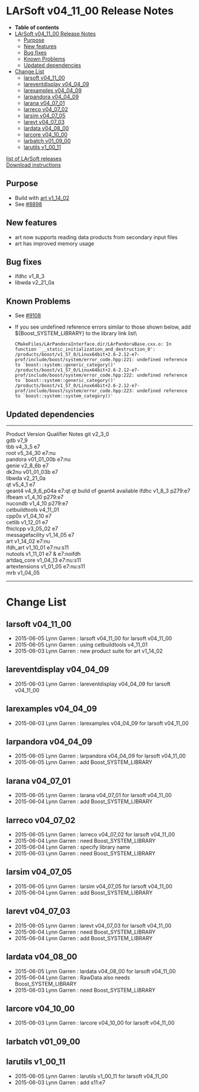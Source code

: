 LArSoft v04\_11\_00 Release Notes
======================================================================

-   **Table of contents**
-   [LArSoft v04\_11\_00 Release Notes](#LArSoft-v04_11_00-Release-Notes)
    -   [Purpose](#Purpose)
    -   [New features](#New-features)
    -   [Bug fixes](#Bug-fixes)
    -   [Known Problems](#Known-Problems)
    -   [Updated dependencies](#Updated-dependencies)
-   [Change List](#Change-List)
    -   [larsoft v04\_11\_00](#larsoft-v04_11_00)
    -   [lareventdisplay v04\_04\_09](#lareventdisplay-v04_04_09)
    -   [larexamples v04\_04\_09](#larexamples-v04_04_09)
    -   [larpandora v04\_04\_09](#larpandora-v04_04_09)
    -   [larana v04\_07\_01](#larana-v04_07_01)
    -   [larreco v04\_07\_02](#larreco-v04_07_02)
    -   [larsim v04\_07\_05](#larsim-v04_07_05)
    -   [larevt v04\_07\_03](#larevt-v04_07_03)
    -   [lardata v04\_08\_00](#lardata-v04_08_00)
    -   [larcore v04\_10\_00](#larcore-v04_10_00)
    -   [larbatch v01\_09\_00](#larbatch-v01_09_00)
    -   [larutils v1\_00\_11](#larutils-v1_00_11)

[list of LArSoft releases](LArSoft_release_list)\
[Download instructions](http://scisoft.fnal.gov/scisoft/bundles/larsoft/v04_11_00/larsoft-v04_11_00.html)

Purpose
--------------------

-   Build with [art v1\_14\_02](https://cdcvs.fnal.gov/redmine/projects/art/wiki/Release_Notes_11402)
-   See [\#8898](/redmine/issues/8898 "Support: art v1_14_02 (Closed)")

New features
------------------------------

-   art now supports reading data products from secondary input files
-   art has improved memory usage

Bug fixes
------------------------

-   ifdhc v1\_8\_3
-   libwda v2\_21\_0a

Known Problems
----------------------------------

-   See [\#9108](/redmine/issues/9108 "Bug: Processing multiple files (Closed)")
-   If you see undefined reference errors similar to those shown below, add \${Boost\_SYSTEM\_LIBRARY} to the library link list\

        CMakeFiles/LArPandoraInterface.dir/LArPandoraBase.cxx.o: In function `__static_initialization_and_destruction_0':
        /products/boost/v1_57_0/Linux64bit+2.6-2.12-e7-prof/include/boost/system/error_code.hpp:221: undefined reference to `boost::system::generic_category()'
        /products/boost/v1_57_0/Linux64bit+2.6-2.12-e7-prof/include/boost/system/error_code.hpp:222: undefined reference to `boost::system::generic_category()'
        /products/boost/v1_57_0/Linux64bit+2.6-2.12-e7-prof/include/boost/system/error_code.hpp:223: undefined reference to `boost::system::system_category()'

Updated dependencies
----------------------------------------------

  ----------------- ---------------- ---------------- ------------------------------
  Product           Version          Qualifier        Notes
  git               v2\_3\_0                          
  gdb               v7\_9                             
  tbb               v4\_3\_5         e7               
  root              v5\_34\_30       e7:nu            
  pandora           v01\_01\_00b     e7:nu            
  genie             v2\_8\_6b        e7               
  dk2nu             v01\_01\_03b     e7               
  libwda            v2\_21\_0a                        
  qt                v5\_4\_1         e7               
  geant4            v4\_9\_6\_p04a   e7:qt            qt build of geant4 available
  ifdhc             v1\_8\_3         p279:e7          
  ifbeam            v1\_4\_10        p279:e7          
  nucondb           v1\_4\_10        p279:e7          
  cetbuildtools     v4\_11\_01                        
  cpp0x             v1\_04\_10       e7               
  cetlib            v1\_12\_01       e7               
  fhiclcpp          v3\_05\_02       e7               
  messagefacility   v1\_14\_05       e7               
  art               v1\_14\_02       e7:nu            
  ifdh\_art         v1\_10\_01       e7:nu:s11        
  nutools           v1\_11\_01       e7 & e7:noifdh   
  artdaq\_core      v1\_04\_13       e7:nu:s11        
  artextensions     v1\_01\_05       e7:nu:s11        
  mrb               v1\_04\_05                        
  ----------------- ---------------- ---------------- ------------------------------

Change List
============================

larsoft v04\_11\_00
------------------------------------------

-   2015-06-05 Lynn Garren : larsoft v04\_11\_00 for larsoft v04\_11\_00
-   2015-06-05 Lynn Garren : using cetbuildtools v4\_11\_01
-   2015-06-03 Lynn Garren : new product suite for art v1\_14\_02

lareventdisplay v04\_04\_09
----------------------------------------------------------

-   2015-06-03 Lynn Garren : lareventdisplay v04\_04\_09 for larsoft v04\_11\_00

larexamples v04\_04\_09
--------------------------------------------------

-   2015-06-03 Lynn Garren : larexamples v04\_04\_09 for larsoft v04\_11\_00

larpandora v04\_04\_09
------------------------------------------------

-   2015-06-05 Lynn Garren : larpandora v04\_04\_09 for larsoft v04\_11\_00
-   2015-06-05 Lynn Garren : add Boost\_SYSTEM\_LIBRARY

larana v04\_07\_01
----------------------------------------

-   2015-06-05 Lynn Garren : larana v04\_07\_01 for larsoft v04\_11\_00
-   2015-06-04 Lynn Garren : add Boost\_SYSTEM\_LIBRARY

larreco v04\_07\_02
------------------------------------------

-   2015-06-05 Lynn Garren : larreco v04\_07\_02 for larsoft v04\_11\_00
-   2015-06-04 Lynn Garren : need Boost\_SYSTEM\_LIBRARY
-   2015-06-04 Lynn Garren : specify library name
-   2015-06-03 Lynn Garren : need Boost\_SYSTEM\_LIBRARY

larsim v04\_07\_05
----------------------------------------

-   2015-06-05 Lynn Garren : larsim v04\_07\_05 for larsoft v04\_11\_00
-   2015-06-04 Lynn Garren : add Boost\_SYSTEM\_LIBRARY

larevt v04\_07\_03
----------------------------------------

-   2015-06-05 Lynn Garren : larevt v04\_07\_03 for larsoft v04\_11\_00
-   2015-06-04 Lynn Garren : need Boost\_SYSTEM\_LIBRARY
-   2015-06-04 Lynn Garren : add Boost\_SYSTEM\_LIBRARY

lardata v04\_08\_00
------------------------------------------

-   2015-06-05 Lynn Garren : lardata v04\_08\_00 for larsoft v04\_11\_00
-   2015-06-04 Lynn Garren : RawData also needs Boost\_SYSTEM\_LIBRARY
-   2015-06-03 Lynn Garren : need Boost\_SYSTEM\_LIBRARY

larcore v04\_10\_00
------------------------------------------

-   2015-06-03 Lynn Garren : larcore v04\_10\_00 for larsoft v04\_11\_00

larbatch v01\_09\_00
--------------------------------------------

larutils v1\_00\_11
------------------------------------------

-   2015-06-05 Lynn Garren : larutils v1\_00\_11 for larsoft v04\_11\_00
-   2015-06-03 Lynn Garren : add s11:e7
